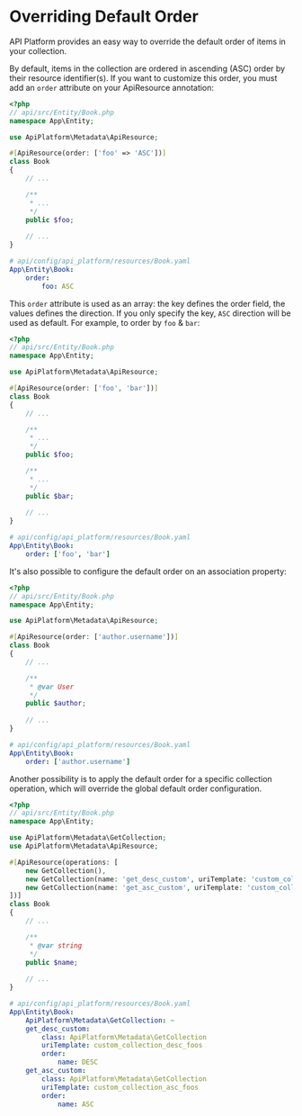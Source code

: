 # Overriding Default Order

API Platform provides an easy way to override the default order of items in your collection.

By default, items in the collection are ordered in ascending (ASC) order by their resource identifier(s). If you want to
customize this order, you must add an `order` attribute on your ApiResource annotation:

<code-selector>

```php
<?php
// api/src/Entity/Book.php
namespace App\Entity;

use ApiPlatform\Metadata\ApiResource;

#[ApiResource(order: ['foo' => 'ASC'])]
class Book
{
    // ...

    /**
     * ...
     */
    public $foo;
    
    // ...
}
```

```yaml
# api/config/api_platform/resources/Book.yaml
App\Entity\Book:
    order:
        foo: ASC
```

</code-selector>

This `order` attribute is used as an array: the key defines the order field, the values defines the direction.
If you only specify the key, `ASC` direction will be used as default. For example, to order by `foo` & `bar`:

<code-selector>

```php
<?php
// api/src/Entity/Book.php
namespace App\Entity;

use ApiPlatform\Metadata\ApiResource;

#[ApiResource(order: ['foo', 'bar'])]
class Book
{
    // ...

    /**
     * ...
     */
    public $foo;

    /**
     * ...
     */
    public $bar;
    
    // ...
}
```

```yaml
# api/config/api_platform/resources/Book.yaml
App\Entity\Book:
    order: ['foo', 'bar']
```

</code-selector>

It's also possible to configure the default order on an association property:

<code-selector>

```php
<?php
// api/src/Entity/Book.php
namespace App\Entity;

use ApiPlatform\Metadata\ApiResource;

#[ApiResource(order: ['author.username'])]
class Book
{
    // ...

    /**
     * @var User
     */
    public $author;
    
    // ...
}
```

```yaml
# api/config/api_platform/resources/Book.yaml
App\Entity\Book:
    order: ['author.username']
```

</code-selector>

Another possibility is to apply the default order for a specific collection operation, which will override the global default order configuration.

<code-selector>

```php
<?php
// api/src/Entity/Book.php
namespace App\Entity;

use ApiPlatform\Metadata\GetCollection;
use ApiPlatform\Metadata\ApiResource;

#[ApiResource(operations: [
    new GetCollection(),
    new GetCollection(name: 'get_desc_custom', uriTemplate: 'custom_collection_desc_foos', order: ['name' => 'DESC'])],
    new GetCollection(name: 'get_asc_custom', uriTemplate: 'custom_collection_asc_foos', order: ['name' => 'ASC'])]
])]
class Book
{
    // ...

    /**
     * @var string
     */
    public $name;
    
    // ...
}
```

```yaml
# api/config/api_platform/resources/Book.yaml
App\Entity\Book:
    ApiPlatform\Metadata\GetCollection: ~
    get_desc_custom:
        class: ApiPlatform\Metadata\GetCollection
        uriTemplate: custom_collection_desc_foos
        order:
            name: DESC
    get_asc_custom:
        class: ApiPlatform\Metadata\GetCollection
        uriTemplate: custom_collection_asc_foos
        order:
            name: ASC
```

</code-selector>

